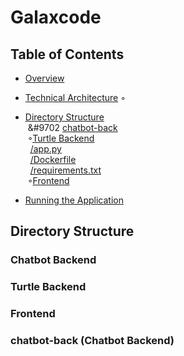 
# Galaxcode 

## Table of Contents
+ [Overview](#overview)
+ [Technical Architecture](#technical)
    &#9702;
+ [Directory Structure](#directory) <br>
    &nbsp;&#9702 [chatbot-back](#chatbot) <br>
    &nbsp;&#9702;[Turtle Backend](#turtle) <br>
        &nbsp;&nbsp;[/app.py](#app-py) <br>
        &nbsp;&nbsp;[/Dockerfile](#dockerfile-1) <br>
        &nbsp;&nbsp;[/requirements.txt](#requirements-1) <br>
    &nbsp;&#9702;[Frontend](#frontend)  <br>
  
    
+ [Running the Application](#running)

<h2 id="directory">Directory Structure</h2>
<h3 id="chatbot">Chatbot Backend</h3>
<h3 id="turtle">Turtle Backend</h3>
<h3 id="frontend">Frontend</h3>








### chatbot-back (Chatbot Backend) 
